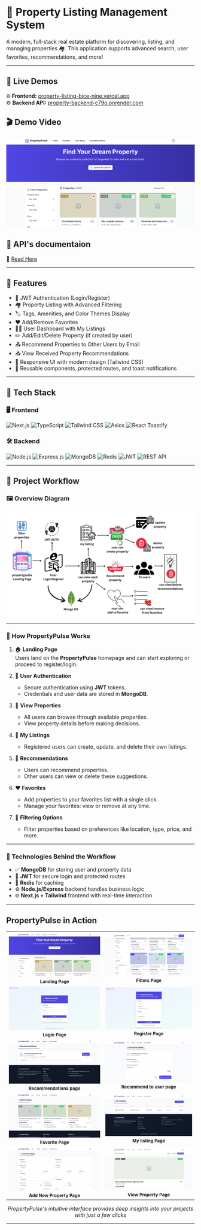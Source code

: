 # 🏡 Property Listing Management System 

A modern, full-stack real estate platform for discovering, listing, and managing properties 🏘️. This application supports advanced search, user favorites, recommendations, and more!

---

## 🔗 Live Demos

🌐 **Frontend:** [property-listing-bice-nine.vercel.app](https://property-listing-bice-nine.vercel.app)  
⚙️ **Backend API:** [property-backend-c79o.onrender.com](https://property-backend-c79o.onrender.com)

## 🎬 **Demo Video**  
[![Watch the Demo](https://github.com/logabaalan777/images/blob/main/assets/landing%20page.png)](https://github.com/logabaalan777/images/blob/main/assets/Property%20Pulse%20-%20demo%20video.mp4)

## 📝 **API's documentaion**  
📖 [Read Here](https://drive.google.com/file/d/18aJSBbLOZ8BhjQ9qLntVNXApXLZ3Ico2/view?usp=sharing)

---

## 🚀 Features

- 🔐 JWT Authentication (Login/Register)
- 🏘️ Property Listing with Advanced Filtering
- 🏷️ Tags, Amenities, and Color Themes Display
- ❤️ Add/Remove Favorites
- 🧑‍💼 User Dashboard with My Listings
- ✏️ Add/Edit/Delete Property (if created by user)
- 📤 Recommend Properties to Other Users by Email
- 📥 View Received Property Recommendations
- 📱 Responsive UI with modern design (Tailwind CSS)
- 🧩 Reusable components, protected routes, and toast notifications

---

## 🧠 Tech Stack

### 🖥️ Frontend

![Next.js](https://img.shields.io/badge/Next.js-000?logo=next.js&logoColor=white)
![TypeScript](https://img.shields.io/badge/TypeScript-3178C6?logo=typescript&logoColor=white)
![Tailwind CSS](https://img.shields.io/badge/Tailwind_CSS-06B6D4?logo=tailwindcss&logoColor=white)
![Axios](https://img.shields.io/badge/Axios-5A29E4?logo=axios&logoColor=white)
![React Toastify](https://img.shields.io/badge/React_Toastify-333333?logo=react&logoColor=61DAFB)

### 🛠️ Backend

![Node.js](https://img.shields.io/badge/Node.js-339933?logo=node.js&logoColor=white)
![Express.js](https://img.shields.io/badge/Express.js-000000?logo=express&logoColor=white)
![MongoDB](https://img.shields.io/badge/MongoDB-47A248?logo=mongodb&logoColor=white)
![Redis](https://img.shields.io/badge/Redis-DC382D?logo=redis&logoColor=white)
![JWT](https://img.shields.io/badge/JWT-000000?logo=jsonwebtokens&logoColor=white)
![REST API](https://img.shields.io/badge/REST_API-FF6F00?logo=api&logoColor=white)

---

## 🧭 Project Workflow

### 🖼️ Overview Diagram

![Flowchart](https://github.com/logabaalan777/property-listing/blob/main/propertypulse.png)

---

### 🔁 How PropertyPulse Works

1. 🏠 **Landing Page**  
   Users land on the **PropertyPulse** homepage and can start exploring or proceed to register/login.

2. 🔐 **User Authentication**  
   - Secure authentication using **JWT** tokens.  
   - Credentials and user data are stored in **MongoDB**.

3. 🏢 **View Properties**  
   - All users can browse through available properties.  
   - View property details before making decisions.

4. 📝 **My Listings**  
   - Registered users can create, update, and delete their own listings.

5. 🌟 **Recommendations**  
   - Users can recommend properties.  
   - Other users can view or delete these suggestions.

6. ❤️ **Favorites**  
   - Add properties to your favorites list with a single click.  
   - Manage your favorites: view or remove at any time.

7. 🧠 **Filtering Options**  
   - Filter properties based on preferences like location, type, price, and more.

---

### 🧰 Technologies Behind the Workflow

- ✅ **MongoDB** for storing user and property data
- 🔐 **JWT** for secure login and protected routes
- 🧠 **Redis** for caching
- ⚙️ **Node.js/Express** backend handles business logic
- 🌐 **Next.js + Tailwind** frontend with real-time interaction

---

## PropertyPulse in Action

<div align="center">
  <table>
    <tr>
      <td align="center">
        <img src="https://github.com/logabaalan777/images/blob/main/assets/landing%20page.png" alt="Home Page" width="320"><br>
        <small><b>Landing Page</b></small>
      </td>
      <td align="center">
        <img src="https://github.com/logabaalan777/images/blob/main/assets/Filter%20Page.png" alt="Project Creation" width="320"><br>
        <small><b>Filters Page</b></small>
      </td>
    </tr>
    <tr>
      <td align="center">
        <img src="https://github.com/logabaalan777/images/blob/main/assets/sign%20in%20page.png" alt="Project Page" width="320"><br>
        <small><b>Login Page</b></small>
      </td>
      <td align="center">
        <img src="https://github.com/logabaalan777/images/blob/main/assets/Register%20Page.png" alt="Project Configuration" width="320"><br>
        <small><b>Register Page</b></small>
      </td>
    </tr>
    <tr>
      <td align="center">
        <img src="https://github.com/logabaalan777/images/blob/main/assets/Recommendations%20Recieved.png" alt="Project Configuration" width="320"><br>
        <small><b>Recommendations page</b></small>
      </td>
      <td align="center">
        <img src="https://github.com/logabaalan777/images/blob/main/assets/recommend%20to%20user.png" alt="Live Logs" width="320"><br>
        <small><b>Recommend to user page</b></small>
      </td>
    </tr>
    <tr>
       <td align="center">
        <img src="https://github.com/logabaalan777/images/blob/main/assets/favorites%20page.png" alt="Configuration View" width="320"><br>
        <small><b>Favorite Page</b></small>
      </td>
      <td align="center">
        <img src="https://github.com/logabaalan777/images/blob/main/assets/My%20listing%20page.png" alt="Configuration View" width="320"><br>
        <small><b>My listing Page</b></small>
      </td>
    </tr>
         <tr>
       <td align="center">
        <img src="https://github.com/logabaalan777/images/blob/main/assets/Add%20new%20Property%20Page.png" alt="Configuration View" width="320"><br>
        <small><b>Add New Property Page</b></small>
      </td>
      <td align="center">
        <img src="https://github.com/logabaalan777/images/blob/main/assets/view%20property%20page.png" alt="Configuration View" width="320"><br>
        <small><b>View Property Page</b></small>
      </td>
    </tr>
  </table>
  <p><i>PropertyPulse's intuitive interface provides deep insights into your projects with just a few clicks</i></p>
</div>

---
